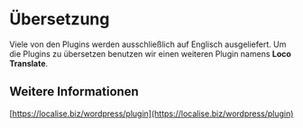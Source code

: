 # Übersetzung

Viele von den Plugins werden ausschließlich auf Englisch ausgeliefert. Um die Plugins zu übersetzen benutzen wir einen weiteren Plugin namens **Loco Translate**.

## Weitere Informationen

[https://localise.biz/wordpress/plugin](https://localise.biz/wordpress/plugin)